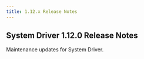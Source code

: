 ```yaml
---
title: 1.12.x Release Notes
---
```

## System Driver 1.12.0 Release Notes

Maintenance updates for System Driver.

